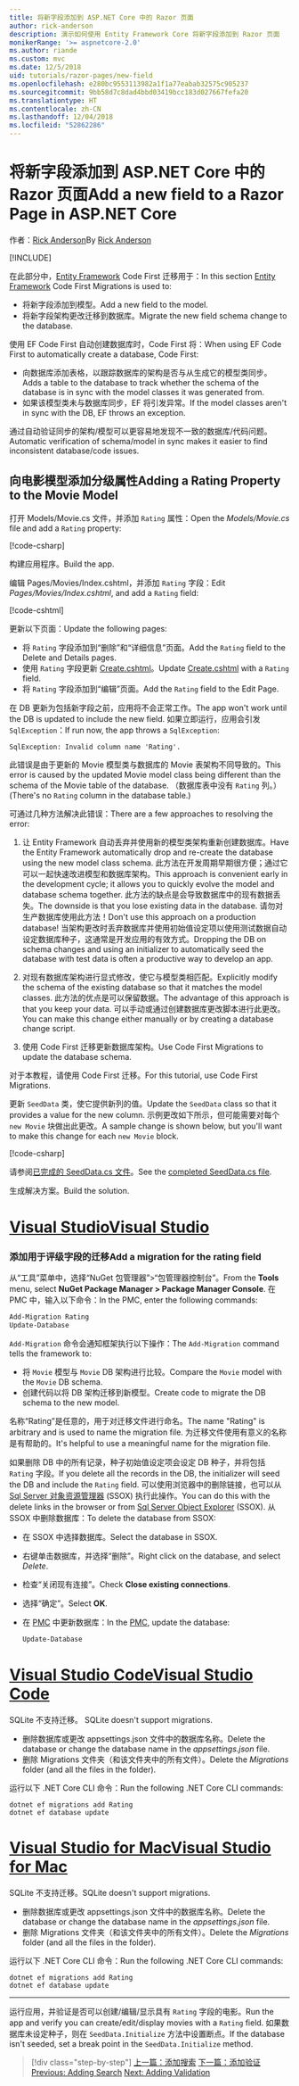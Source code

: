 ```yaml
---
title: 将新字段添加到 ASP.NET Core 中的 Razor 页面
author: rick-anderson
description: 演示如何使用 Entity Framework Core 将新字段添加到 Razor 页面
monikerRange: '>= aspnetcore-2.0'
ms.author: riande
ms.custom: mvc
ms.date: 12/5/2018
uid: tutorials/razor-pages/new-field
ms.openlocfilehash: e280bc9553113982a1f1a77eabab32575c905237
ms.sourcegitcommit: 9bb58d7c8dad4bbd03419bcc183d027667fefa20
ms.translationtype: HT
ms.contentlocale: zh-CN
ms.lasthandoff: 12/04/2018
ms.locfileid: "52862286"
---
```

# <a name="add-a-new-field-to-a-razor-page-in-aspnet-core"></a><span data-ttu-id="af933-103">将新字段添加到 ASP.NET Core 中的 Razor 页面</span><span class="sxs-lookup"><span data-stu-id="af933-103">Add a new field to a Razor Page in ASP.NET Core</span></span>

<span data-ttu-id="af933-104">作者：[Rick Anderson](https://twitter.com/RickAndMSFT)</span><span class="sxs-lookup"><span data-stu-id="af933-104">By [Rick Anderson](https://twitter.com/RickAndMSFT)</span></span>

[!INCLUDE[](~/includes/rp/download.md)]

<span data-ttu-id="af933-105">在此部分中，[Entity Framework](/ef/core/get-started/aspnetcore/new-db) Code First 迁移用于：</span><span class="sxs-lookup"><span data-stu-id="af933-105">In this section [Entity Framework](/ef/core/get-started/aspnetcore/new-db) Code First Migrations is used to:</span></span>

* <span data-ttu-id="af933-106">将新字段添加到模型。</span><span class="sxs-lookup"><span data-stu-id="af933-106">Add a new field to the model.</span></span>
* <span data-ttu-id="af933-107">将新字段架构更改迁移到数据库。</span><span class="sxs-lookup"><span data-stu-id="af933-107">Migrate the new field schema change to the database.</span></span>

<span data-ttu-id="af933-108">使用 EF Code First 自动创建数据库时，Code First 将：</span><span class="sxs-lookup"><span data-stu-id="af933-108">When using EF Code First to automatically create a database, Code First:</span></span>

* <span data-ttu-id="af933-109">向数据库添加表格，以跟踪数据库的架构是否与从生成它的模型类同步。</span><span class="sxs-lookup"><span data-stu-id="af933-109">Adds a table to the database to track whether the schema of the database is in sync with the model classes it was generated from.</span></span>
* <span data-ttu-id="af933-110">如果该模型类未与数据库同步，EF 将引发异常。</span><span class="sxs-lookup"><span data-stu-id="af933-110">If the model classes aren't in sync with the DB, EF throws an exception.</span></span>

<span data-ttu-id="af933-111">通过自动验证同步的架构/模型可以更容易地发现不一致的数据库/代码问题。</span><span class="sxs-lookup"><span data-stu-id="af933-111">Automatic verification of schema/model in sync makes it easier to find inconsistent database/code issues.</span></span>

## <a name="adding-a-rating-property-to-the-movie-model"></a><span data-ttu-id="af933-112">向电影模型添加分级属性</span><span class="sxs-lookup"><span data-stu-id="af933-112">Adding a Rating Property to the Movie Model</span></span>

<span data-ttu-id="af933-113">打开 Models/Movie.cs 文件，并添加 `Rating` 属性：</span><span class="sxs-lookup"><span data-stu-id="af933-113">Open the *Models/Movie.cs* file and add a `Rating` property:</span></span>

[!code-csharp[](razor-pages-start/sample/RazorPagesMovie22/Models/MovieDateRating.cs?highlight=13&name=snippet)]

<span data-ttu-id="af933-114">构建应用程序。</span><span class="sxs-lookup"><span data-stu-id="af933-114">Build the app.</span></span>

<span data-ttu-id="af933-115">编辑 Pages/Movies/Index.cshtml，并添加 `Rating` 字段：</span><span class="sxs-lookup"><span data-stu-id="af933-115">Edit *Pages/Movies/Index.cshtml*, and add a `Rating` field:</span></span>

[!code-cshtml[](razor-pages-start/sample/RazorPagesMovie22/Pages/Movies/IndexRating.cshtml.?highlight=40-42,61-63)]

<span data-ttu-id="af933-116">更新以下页面：</span><span class="sxs-lookup"><span data-stu-id="af933-116">Update the following pages:</span></span>

* <span data-ttu-id="af933-117">将 `Rating` 字段添加到“删除”和“详细信息”页面。</span><span class="sxs-lookup"><span data-stu-id="af933-117">Add the `Rating` field to the Delete and Details pages.</span></span>
* <span data-ttu-id="af933-118">使用 `Rating` 字段更新 [Create.cshtml](https://github.com/aspnet/Docs/tree/master/aspnetcore/tutorials/razor-pages/razor-pages-start/sample/RazorPagesMovie22/Pages/Movies/Create.cshtml)。</span><span class="sxs-lookup"><span data-stu-id="af933-118">Update [Create.cshtml](https://github.com/aspnet/Docs/tree/master/aspnetcore/tutorials/razor-pages/razor-pages-start/sample/RazorPagesMovie22/Pages/Movies/Create.cshtml) with a `Rating` field.</span></span>
* <span data-ttu-id="af933-119">将 `Rating` 字段添加到“编辑”页面。</span><span class="sxs-lookup"><span data-stu-id="af933-119">Add the `Rating` field to the Edit Page.</span></span>

<span data-ttu-id="af933-120">在 DB 更新为包括新字段之前，应用将不会正常工作。</span><span class="sxs-lookup"><span data-stu-id="af933-120">The app won't work until the DB is updated to include the new field.</span></span> <span data-ttu-id="af933-121">如果立即运行，应用会引发 `SqlException`：</span><span class="sxs-lookup"><span data-stu-id="af933-121">If run now, the app throws a `SqlException`:</span></span>

`SqlException: Invalid column name 'Rating'.`

<span data-ttu-id="af933-122">此错误是由于更新的 Movie 模型类与数据库的 Movie 表架构不同导致的。</span><span class="sxs-lookup"><span data-stu-id="af933-122">This error is caused by the updated Movie model class being different than the schema of the Movie table of the database.</span></span> <span data-ttu-id="af933-123">（数据库表中没有 `Rating` 列。）</span><span class="sxs-lookup"><span data-stu-id="af933-123">(There's no `Rating` column in the database table.)</span></span>

<span data-ttu-id="af933-124">可通过几种方法解决此错误：</span><span class="sxs-lookup"><span data-stu-id="af933-124">There are a few approaches to resolving the error:</span></span>

1. <span data-ttu-id="af933-125">让 Entity Framework 自动丢弃并使用新的模型类架构重新创建数据库。</span><span class="sxs-lookup"><span data-stu-id="af933-125">Have the Entity Framework automatically drop and re-create the database using the new model class schema.</span></span> <span data-ttu-id="af933-126">此方法在开发周期早期很方便；通过它可以一起快速改进模型和数据库架构。</span><span class="sxs-lookup"><span data-stu-id="af933-126">This approach is convenient early in the development cycle; it allows you to quickly evolve the model and database schema together.</span></span> <span data-ttu-id="af933-127">此方法的缺点是会导致数据库中的现有数据丢失。</span><span class="sxs-lookup"><span data-stu-id="af933-127">The downside is that you lose existing data in the database.</span></span> <span data-ttu-id="af933-128">请勿对生产数据库使用此方法！</span><span class="sxs-lookup"><span data-stu-id="af933-128">Don't use this approach on a production database!</span></span> <span data-ttu-id="af933-129">当架构更改时丢弃数据库并使用初始值设定项以使用测试数据自动设定数据库种子，这通常是开发应用的有效方式。</span><span class="sxs-lookup"><span data-stu-id="af933-129">Dropping the DB on schema changes and using an initializer to automatically seed the database with test data is often a productive way to develop an app.</span></span>

2. <span data-ttu-id="af933-130">对现有数据库架构进行显式修改，使它与模型类相匹配。</span><span class="sxs-lookup"><span data-stu-id="af933-130">Explicitly modify the schema of the existing database so that it matches the model classes.</span></span> <span data-ttu-id="af933-131">此方法的优点是可以保留数据。</span><span class="sxs-lookup"><span data-stu-id="af933-131">The advantage of this approach is that you keep your data.</span></span> <span data-ttu-id="af933-132">可以手动或通过创建数据库更改脚本进行此更改。</span><span class="sxs-lookup"><span data-stu-id="af933-132">You can make this change either manually or by creating a database change script.</span></span>

3. <span data-ttu-id="af933-133">使用 Code First 迁移更新数据库架构。</span><span class="sxs-lookup"><span data-stu-id="af933-133">Use Code First Migrations to update the database schema.</span></span>

<span data-ttu-id="af933-134">对于本教程，请使用 Code First 迁移。</span><span class="sxs-lookup"><span data-stu-id="af933-134">For this tutorial, use Code First Migrations.</span></span>

<span data-ttu-id="af933-135">更新 `SeedData` 类，使它提供新列的值。</span><span class="sxs-lookup"><span data-stu-id="af933-135">Update the `SeedData` class so that it provides a value for the new column.</span></span> <span data-ttu-id="af933-136">示例更改如下所示，但可能需要对每个 `new Movie` 块做出此更改。</span><span class="sxs-lookup"><span data-stu-id="af933-136">A sample change is shown below, but you'll want to make this change for each `new Movie` block.</span></span>

[!code-csharp[](razor-pages-start/sample/RazorPagesMovie22/Models/SeedDataRating.cs?name=snippet1&highlight=8)]

<span data-ttu-id="af933-137">请参阅[已完成的 SeedData.cs 文件](https://github.com/aspnet/Docs/blob/master/aspnetcore/tutorials/razor-pages/razor-pages-start/sample/RazorPagesMovie22/Models/SeedDataRating.cs)。</span><span class="sxs-lookup"><span data-stu-id="af933-137">See the [completed SeedData.cs file](https://github.com/aspnet/Docs/blob/master/aspnetcore/tutorials/razor-pages/razor-pages-start/sample/RazorPagesMovie22/Models/SeedDataRating.cs).</span></span>

<span data-ttu-id="af933-138">生成解决方案。</span><span class="sxs-lookup"><span data-stu-id="af933-138">Build the solution.</span></span>

<!-- VS -------------------------->
# <a name="visual-studiotabvisual-studio"></a>[<span data-ttu-id="af933-139">Visual Studio</span><span class="sxs-lookup"><span data-stu-id="af933-139">Visual Studio</span></span>](#tab/visual-studio)

<a name="pmc"></a>

### <a name="add-a-migration-for-the-rating-field"></a><span data-ttu-id="af933-140">添加用于评级字段的迁移</span><span class="sxs-lookup"><span data-stu-id="af933-140">Add a migration for the rating field</span></span>

<span data-ttu-id="af933-141">从“工具”菜单中，选择“NuGet 包管理器”>“包管理器控制台”。</span><span class="sxs-lookup"><span data-stu-id="af933-141">From the **Tools** menu, select **NuGet Package Manager > Package Manager Console**.</span></span>
<span data-ttu-id="af933-142">在 PMC 中，输入以下命令：</span><span class="sxs-lookup"><span data-stu-id="af933-142">In the PMC, enter the following commands:</span></span>

```powershell
Add-Migration Rating
Update-Database
```

<span data-ttu-id="af933-143">`Add-Migration` 命令会通知框架执行以下操作：</span><span class="sxs-lookup"><span data-stu-id="af933-143">The `Add-Migration` command tells the framework to:</span></span>

* <span data-ttu-id="af933-144">将 `Movie` 模型与 `Movie` DB 架构进行比较。</span><span class="sxs-lookup"><span data-stu-id="af933-144">Compare the `Movie` model with the `Movie` DB schema.</span></span>
* <span data-ttu-id="af933-145">创建代码以将 DB 架构迁移到新模型。</span><span class="sxs-lookup"><span data-stu-id="af933-145">Create code to migrate the DB schema to the new model.</span></span>

<span data-ttu-id="af933-146">名称“Rating”是任意的，用于对迁移文件进行命名。</span><span class="sxs-lookup"><span data-stu-id="af933-146">The name "Rating" is arbitrary and is used to name the migration file.</span></span> <span data-ttu-id="af933-147">为迁移文件使用有意义的名称是有帮助的。</span><span class="sxs-lookup"><span data-stu-id="af933-147">It's helpful to use a meaningful name for the migration file.</span></span>

<a name="ssox"></a>

<span data-ttu-id="af933-148">如果删除 DB 中的所有记录，种子初始值设定项会设定 DB 种子，并将包括 `Rating` 字段。</span><span class="sxs-lookup"><span data-stu-id="af933-148">If you delete all the records in the DB, the initializer will seed the DB and include the `Rating` field.</span></span> <span data-ttu-id="af933-149">可以使用浏览器中的删除链接，也可以从 [Sql Server 对象资源管理器](xref:tutorials/razor-pages/sql#ssox) (SSOX) 执行此操作。</span><span class="sxs-lookup"><span data-stu-id="af933-149">You can do this with the delete links in the browser or from [Sql Server Object Explorer](xref:tutorials/razor-pages/sql#ssox) (SSOX).</span></span> <span data-ttu-id="af933-150">从 SSOX 中删除数据库：</span><span class="sxs-lookup"><span data-stu-id="af933-150">To delete the database from SSOX:</span></span>

* <span data-ttu-id="af933-151">在 SSOX 中选择数据库。</span><span class="sxs-lookup"><span data-stu-id="af933-151">Select the database in SSOX.</span></span>
* <span data-ttu-id="af933-152">右键单击数据库，并选择“删除”。</span><span class="sxs-lookup"><span data-stu-id="af933-152">Right click on the database, and select *Delete*.</span></span>
* <span data-ttu-id="af933-153">检查“关闭现有连接”。</span><span class="sxs-lookup"><span data-stu-id="af933-153">Check **Close existing connections**.</span></span>
* <span data-ttu-id="af933-154">选择“确定”。</span><span class="sxs-lookup"><span data-stu-id="af933-154">Select **OK**.</span></span>
* <span data-ttu-id="af933-155">在 [PMC](xref:tutorials/razor-pages/new-field#pmc) 中更新数据库：</span><span class="sxs-lookup"><span data-stu-id="af933-155">In the [PMC](xref:tutorials/razor-pages/new-field#pmc), update the database:</span></span>

  ```powershell
  Update-Database
  ```

<!-- Code -------------------------->
# <a name="visual-studio-codetabvisual-studio-code"></a>[<span data-ttu-id="af933-156">Visual Studio Code</span><span class="sxs-lookup"><span data-stu-id="af933-156">Visual Studio Code</span></span>](#tab/visual-studio-code)

<span data-ttu-id="af933-157"><!-- copy/paste this tab to the next. Not worth an include  --> SQLite 不支持迁移。</span><span class="sxs-lookup"><span data-stu-id="af933-157"><!-- copy/paste this tab to the next. Not worth an include  --> SQLite doesn't support migrations.</span></span>

* <span data-ttu-id="af933-158">删除数据库或更改 appsettings.json 文件中的数据库名称。</span><span class="sxs-lookup"><span data-stu-id="af933-158">Delete the database or change the database name in the *appsettings.json* file.</span></span>
* <span data-ttu-id="af933-159">删除 Migrations 文件夹（和该文件夹中的所有文件）。</span><span class="sxs-lookup"><span data-stu-id="af933-159">Delete the *Migrations* folder (and all the files in the folder).</span></span>

<span data-ttu-id="af933-160">运行以下 .NET Core CLI 命令：</span><span class="sxs-lookup"><span data-stu-id="af933-160">Run the following .NET Core CLI commands:</span></span>

```console
dotnet ef migrations add Rating
dotnet ef database update
```

<!-- Mac -------------------------->
# <a name="visual-studio-for-mactabvisual-studio-mac"></a>[<span data-ttu-id="af933-161">Visual Studio for Mac</span><span class="sxs-lookup"><span data-stu-id="af933-161">Visual Studio for Mac</span></span>](#tab/visual-studio-mac)

<span data-ttu-id="af933-162">SQLite 不支持迁移。</span><span class="sxs-lookup"><span data-stu-id="af933-162">SQLite doesn't support migrations.</span></span>

* <span data-ttu-id="af933-163">删除数据库或更改 appsettings.json 文件中的数据库名称。</span><span class="sxs-lookup"><span data-stu-id="af933-163">Delete the database or change the database name in the *appsettings.json* file.</span></span>
* <span data-ttu-id="af933-164">删除 Migrations 文件夹（和该文件夹中的所有文件）。</span><span class="sxs-lookup"><span data-stu-id="af933-164">Delete the *Migrations* folder (and all the files in the folder).</span></span>

<span data-ttu-id="af933-165">运行以下 .NET Core CLI 命令：</span><span class="sxs-lookup"><span data-stu-id="af933-165">Run the following .NET Core CLI commands:</span></span>

```console
dotnet ef migrations add Rating
dotnet ef database update
```

---  
<!-- End of VS tabs -->

<span data-ttu-id="af933-166">运行应用，并验证是否可以创建/编辑/显示具有 `Rating` 字段的电影。</span><span class="sxs-lookup"><span data-stu-id="af933-166">Run the app and verify you can create/edit/display movies with a `Rating` field.</span></span> <span data-ttu-id="af933-167">如果数据库未设定种子，则在 `SeedData.Initialize` 方法中设置断点。</span><span class="sxs-lookup"><span data-stu-id="af933-167">If the database isn't seeded, set a break point in the `SeedData.Initialize` method.</span></span>

> [!div class="step-by-step"]
> <span data-ttu-id="af933-168">[上一篇：添加搜索](xref:tutorials/razor-pages/search)
> [下一篇：添加验证](xref:tutorials/razor-pages/validation)</span><span class="sxs-lookup"><span data-stu-id="af933-168">[Previous: Adding Search](xref:tutorials/razor-pages/search)
[Next: Adding Validation](xref:tutorials/razor-pages/validation)</span></span>
